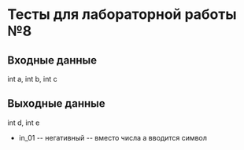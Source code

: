 # Тесты для лабораторной работы №8
## Входные данные
int a, int b, int c
## Выходные данные
int d, int e
- in_01 -- негативный -- вместо числа a вводится символ